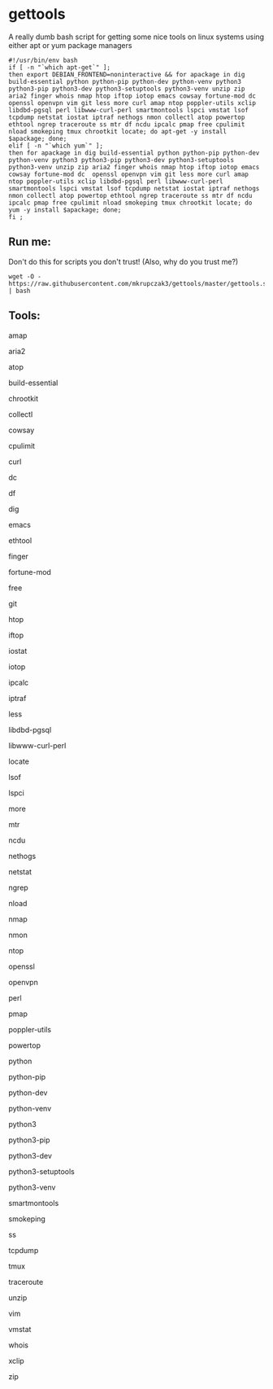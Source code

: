 # gettools
A really dumb bash script for getting some nice tools on linux systems using either apt or yum package managers

    #!/usr/bin/env bash
    if [ -n "`which apt-get`" ];
    then export DEBIAN_FRONTEND=noninteractive && for apackage in dig build-essential python python-pip python-dev python-venv python3 python3-pip python3-dev python3-setuptools python3-venv unzip zip aria2 finger whois nmap htop iftop iotop emacs cowsay fortune-mod dc openssl openvpn vim git less more curl amap ntop poppler-utils xclip libdbd-pgsql perl libwww-curl-perl smartmontools lspci vmstat lsof tcpdump netstat iostat iptraf nethogs nmon collectl atop powertop ethtool ngrep traceroute ss mtr df ncdu ipcalc pmap free cpulimit nload smokeping tmux chrootkit locate; do apt-get -y install $apackage; done;
    elif [ -n "`which yum`" ];
    then for apackage in dig build-essential python python-pip python-dev python-venv python3 python3-pip python3-dev python3-setuptools python3-venv unzip zip aria2 finger whois nmap htop iftop iotop emacs cowsay fortune-mod dc  openssl openvpn vim git less more curl amap ntop poppler-utils xclip libdbd-pgsql perl libwww-curl-perl smartmontools lspci vmstat lsof tcpdump netstat iostat iptraf nethogs nmon collectl atop powertop ethtool ngrep traceroute ss mtr df ncdu ipcalc pmap free cpulimit nload smokeping tmux chrootkit locate; do yum -y install $apackage; done;
    fi ;


## Run me:
Don't do this for scripts you don't trust! (Also, why do you trust me?)

    wget -O - https://raw.githubusercontent.com/mkrupczak3/gettools/master/gettools.sh | bash

## Tools:
amap

aria2

atop

build-essential

chrootkit

collectl

cowsay

cpulimit

curl

dc

df

dig

emacs

ethtool

finger

fortune-mod

free

git

htop

iftop

iostat

iotop

ipcalc

iptraf

less

libdbd-pgsql

libwww-curl-perl

locate

lsof

lspci

more

mtr

ncdu

nethogs

netstat

ngrep

nload

nmap

nmon

ntop

openssl

openvpn

perl

pmap

poppler-utils

powertop

python

python-pip 

python-dev 

python-venv 

python3 

python3-pip 

python3-dev 

python3-setuptools 

python3-venv

smartmontools

smokeping

ss

tcpdump

tmux

traceroute

unzip

vim

vmstat

whois

xclip

zip

